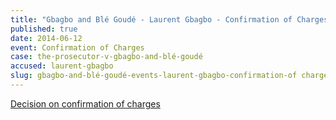 ```yaml
---
title: "Gbagbo and Blé Goudé - Laurent Gbagbo - Confirmation of Charges"
published: true
date: 2014-06-12
event: Confirmation of Charges
case: the-prosecutor-v-gbagbo-and-blé-goudé
accused: laurent-gbagbo
slug: gbagbo-and-blé-goudé-events-laurent-gbagbo-confirmation-of charges
---
```


[Decision on confirmation of charges](http://www.icc-cpi.int/iccdocs/doc/doc1783399.pdf)


